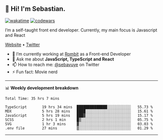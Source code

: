 ## 👋 Hi! I'm Sebastian.

[![wakatime](https://wakatime.com/badge/user/df0036c6-328a-4a39-be9b-e49417ed22a1.svg)](https://wakatime.com/@df0036c6-328a-4a39-be9b-e49417ed22a1)
[![codewars](https://www.codewars.com/users/sebavuye/badges/small)](https://www.codewars.com/users/sebavuye)

I’m a self-taught front end developer. Currently, my main focus is Javascript and React

[Website](https://sebastianvuye.be) • [Twitter](https://twitter.com/sebavuye)

- 🔭 I’m currently working at [Rombit](https://rombit.com/) as a Front-end Developer
- 💬 Ask me about **JavaScript, TypeScript and React**
- 📫 How to reach me: [@sebavuye](https://twitter.com/sebavuye) on Twitter
- ⚡ Fun fact: Movie nerd

-------

📊 **Weekly development breakdown**

<!--START_SECTION:waka-->

```text
Total Time: 35 hrs 7 mins

TypeScript       19 hrs 34 mins  ██████████████░░░░░░░░░░░   55.73 %
MDX              5 hrs 28 mins   ████░░░░░░░░░░░░░░░░░░░░░   15.61 %
JavaScript       5 hrs 19 mins   ███▓░░░░░░░░░░░░░░░░░░░░░   15.17 %
SCSS             2 hrs 1 min     █▒░░░░░░░░░░░░░░░░░░░░░░░   05.75 %
SVG              1 hr 3 mins     ▓░░░░░░░░░░░░░░░░░░░░░░░░   03.03 %
.env file        27 mins         ▒░░░░░░░░░░░░░░░░░░░░░░░░   01.29 %
```

<!--END_SECTION:waka-->
-------
